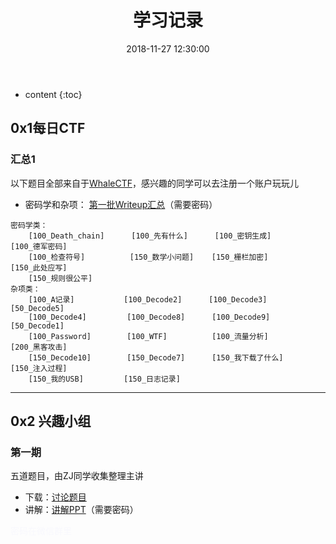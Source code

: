 ﻿---
layout: post
title:  "学习记录"
date:   2018-11-27 12:30:00
categories: CTF WhaleCTF
tags: CTF 记录
excerpt: 记录下我们的学习进度
---

* content
{:toc}

## 0x1每日CTF

### 汇总1
以下题目全部来自于[WhaleCTF](http://whalectf.xin/challenges)，感兴趣的同学可以去注册一个账户玩玩儿

* 密码学和杂项： [第一批Writeup汇总](http://xyzctf.ezyro.com/files/第一批汇总.zip)（需要密码）

```
密码学类：
    [100_Death_chain]      [100_先有什么]      [100_密钥生成]        [100_德军密码]
    [100_检查符号]          [150_数学小问题]    [150_栅栏加密]        [150_此处应写]
    [150_规则很公平]
杂项类：
    [100_A记录]           [100_Decode2]      [100_Decode3]          [50_Decode5]
    [100_Decode4]         [100_Decode8]      [100_Decode9]          [50_Decode1]     
    [100_Password]        [100_WTF]          [100_流量分析]         [200_黑客攻击] 
    [150_Decode10]        [150_Decode7]      [150_我下载了什么]      [150_注入过程]   
    [150_我的USB]         [150_日志记录]       

```

****
## 0x2 兴趣小组

### 第一期   
五道题目，由ZJ同学收集整理主讲
* 下载：[讨论题目](http://xyzctf.ezyro.com/files/兴趣小组讨论.zip)
* 讲解：[讲解PPT](http://xyzctf.ezyro.com/files/安全攻防兴趣小组集中讨论1期.zip)（需要密码）



<span style="color:#F8F8FD;">密码在微信群里</span>

